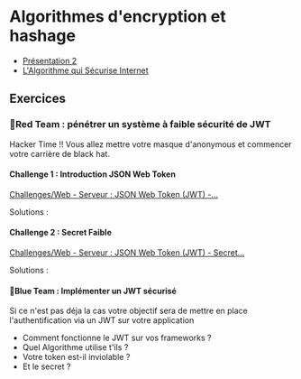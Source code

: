 
# Algorithmes d'encryption et hashage 

- [Présentation 2](https://docs.google.com/presentation/d/1X7ZIxAHNhV_0mTFzMVjjFFogl8tb2AlS5vEF75zchjk/edit#slide=id.p)
- [L'Algorithme qui Sécurise Internet](https://www.youtube.com/watch?v=1Yv8m398Fv0)


## Exercices

### 🔴Red Team : pénétrer un système à faible sécurité de JWT

Hacker Time !! Vous allez mettre votre masque d'anonymous et commencer votre carrière de black hat. 

#### Challenge 1 : Introduction JSON Web Token

[Challenges/Web - Serveur : JSON Web Token (JWT) -...](https://www.root-me.org/fr/Challenges/Web-Serveur/JWT-Introduction)

Solutions : 

#### Challenge 2 : Secret Faible

[Challenges/Web - Serveur : JSON Web Token (JWT) - Secret... ](https://www.root-me.org/fr/Challenges/Web-Serveur/JWT-Secret-faible)


Solutions : 


#### 🔵Blue Team : Implémenter un JWT sécurisé

Si ce n'est pas déja la cas votre objectif sera de mettre en place l'authentification via un JWT sur votre application

- Comment fonctionne le JWT sur vos frameworks ?
- Quel Algorithme utilise t'ils ? 
- Votre token est-il inviolable ?
- Et le secret ?
